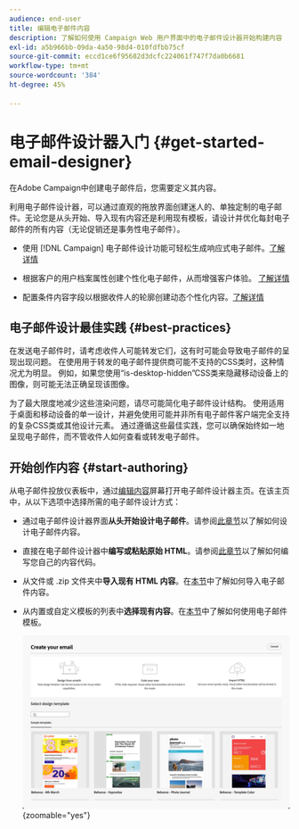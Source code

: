 ```yaml
---
audience: end-user
title: 编辑电子邮件内容
description: 了解如何使用 Campaign Web 用户界面中的电子邮件设计器开始构建内容
exl-id: a5b966bb-09da-4a50-98d4-010fdfbb75cf
source-git-commit: eccd1ce6f95682d3dcfc224061f747f7da0b6681
workflow-type: tm+mt
source-wordcount: '384'
ht-degree: 45%

---
```



# 电子邮件设计器入门 {#get-started-email-designer}

在Adobe Campaign中创建电子邮件后，您需要定义其内容。

利用电子邮件设计器，可以通过直观的拖放界面创建迷人的、单独定制的电子邮件。无论您是从头开始、导入现有内容还是利用现有模板，请设计并优化每封电子邮件的所有内容（无论促销还是事务性电子邮件）。

<!--Built to deliver HTML optimized for responsive design, the Email Designer allows you to easily define and apply visibility conditions and dynamic content to an email, template, or content fragment directly through the user interface. You can seamlessly switch between the drag and drop interface and HTML code at the click of a button.

The Email Designer allows you to create email content and email content templates. It is compatible with simple emails, transactional emails, A/B test emails, multilingual emails, and recurring emails.-->

* 使用 [!DNL Campaign] 电子邮件设计功能可轻松生成响应式电子邮件。[了解详情](create-email-content.md)

* 根据客户的用户档案属性创建个性化电子邮件，从而增强客户体验。 [了解详情](../personalization/personalize.md)

* 配置条件内容字段以根据收件人的轮廓创建动态个性化内容。[了解详情](../personalization/conditions.md)

## 电子邮件设计最佳实践 {#best-practices}

在发送电子邮件时，请考虑收件人可能转发它们，这有时可能会导致电子邮件的呈现出现问题。 在使用用于转发的电子邮件提供商可能不支持的CSS类时，这种情况尤为明显。 例如，如果您使用“is-desktop-hidden”CSS类来隐藏移动设备上的图像，则可能无法正确呈现该图像。

为了最大限度地减少这些渲染问题，请尽可能简化电子邮件设计结构。 使用适用于桌面和移动设备的单一设计，并避免使用可能并非所有电子邮件客户端完全支持的复杂CSS类或其他设计元素。 通过遵循这些最佳实践，您可以确保始终如一地呈现电子邮件，而不管收件人如何查看或转发电子邮件。

## 开始创作内容 {#start-authoring}

从电子邮件投放仪表板中，通过[编辑内容](edit-content.md)屏幕打开电子邮件设计器主页。在该主页中，从以下选项中选择所需的电子邮件设计方式：

* 通过电子邮件设计器界面&#x200B;**从头开始设计电子邮件**。请参阅[此章节](create-email-content.md)以了解如何设计电子邮件内容。

* 直接在电子邮件设计器中&#x200B;**编写或粘贴原始 HTML**。请参阅[此章节](code-content.md)以了解如何编写您自己的内容代码。

* 从文件或 .zip 文件夹中&#x200B;**导入现有 HTML 内容**。在[本节](existing-content.md)中了解如何导入电子邮件内容。

* 从内置或自定义模板的列表中&#x200B;**选择现有内容**。在[本节](create-email-templates.md)中了解如何使用电子邮件模板。

  ![电子邮件Designer界面中可用于创建电子邮件内容的选项](assets/email_designer_create_options.png){zoomable="yes"}
